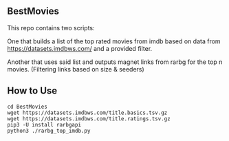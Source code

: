 BestMovies
-------------
This repo contains two scripts:

One that builds a list of the top rated movies
from imdb based on data from https://datasets.imdbws.com/ and a provided filter.

Another that uses said list and outputs magnet links from rarbg for the top
n movies. (Filtering links based on size & seeders)


How to Use
----------------
```
cd BestMovies
wget https://datasets.imdbws.com/title.basics.tsv.gz
wget https://datasets.imdbws.com/title.ratings.tsv.gz
pip3 -U install rarbgapi
python3 ./rarbg_top_imdb.py
```

